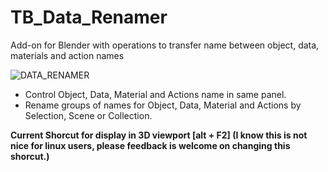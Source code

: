 # TB_Data_Renamer
Add-on for Blender with operations to transfer name between object, data, materials and action names


![DATA_RENAMER](https://user-images.githubusercontent.com/84092569/136677557-8da35cc4-7932-4435-a79a-589639b5e59b.jpg)

- Control Object, Data, Material and Actions name in same panel.
- Rename groups of names for Object, Data, Material and Actions by Selection, Scene or Collection.
           
           
**Current Shorcut for display in 3D viewport [alt + F2]  (I know this is not nice for linux users, please feedback is welcome on changing this shorcut.)**    

